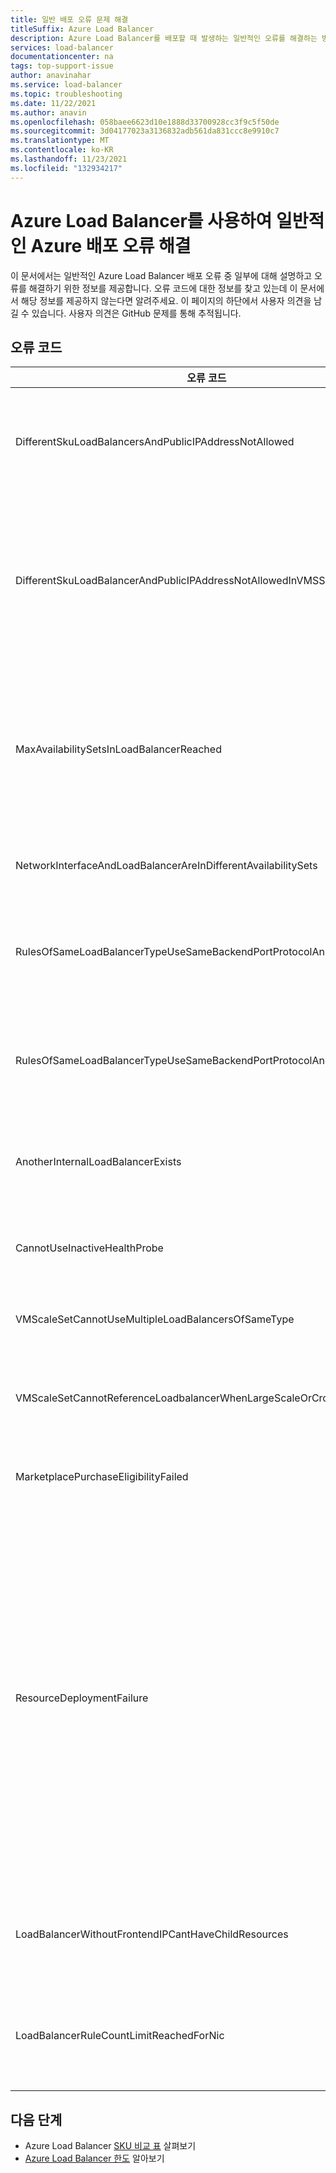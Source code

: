 ```yaml
---
title: 일반 배포 오류 문제 해결
titleSuffix: Azure Load Balancer
description: Azure Load Balancer를 배포할 때 발생하는 일반적인 오류를 해결하는 방법을 설명합니다.
services: load-balancer
documentationcenter: na
tags: top-support-issue
author: anavinahar
ms.service: load-balancer
ms.topic: troubleshooting
ms.date: 11/22/2021
ms.author: anavin
ms.openlocfilehash: 058baee6623d10e1888d33700928cc3f9c5f50de
ms.sourcegitcommit: 3d04177023a3136832adb561da831ccc8e9910c7
ms.translationtype: MT
ms.contentlocale: ko-KR
ms.lasthandoff: 11/23/2021
ms.locfileid: "132934217"
---
```

# <a name="troubleshoot-common-azure-deployment-errors-with-azure-load-balancer"></a>Azure Load Balancer를 사용하여 일반적인 Azure 배포 오류 해결

이 문서에서는 일반적인 Azure Load Balancer 배포 오류 중 일부에 대해 설명하고 오류를 해결하기 위한 정보를 제공합니다. 오류 코드에 대한 정보를 찾고 있는데 이 문서에서 해당 정보를 제공하지 않는다면 알려주세요. 이 페이지의 하단에서 사용자 의견을 남길 수 있습니다. 사용자 의견은 GitHub 문제를 통해 추적됩니다.

## <a name="error-codes"></a>오류 코드

| 오류 코드 | 세부 정보 및 완화 방법 |
| ------- | ---------- |
|DifferentSkuLoadBalancersAndPublicIPAddressNotAllowed| 공용 IP SKU와 Load Balancer SKU가 일치해야 합니다. Azure Load Balancer와 공용 IP SKU가 일치하는지 확인하세요. 표준 SKU는 프로덕션 워크로드용으로 권장됩니다. [SKU의 차이점](./skus.md)에 대해 자세히 알아보기  |
|DifferentSkuLoadBalancerAndPublicIPAddressNotAllowedInVMSS | 가상 머신 확장 집합은 SKU가 지정되지 않았거나 표준 공용 IP 없이 배포된 경우 기본적으로 기본 Load Balancer로 설정됩니다. 개별 인스턴스에 표준 공용 IP를 사용하여 가상 머신 확장 집합을 다시 배포하는 방식으로 표준 Load Balancer가 선택되었는지 확인하거나 Azure Portal에서 가상 머신 확장 집합을 배포할 때 표준 LB를 선택하기만 하면 됩니다. |
|MaxAvailabilitySetsInLoadBalancerReached | Load Balancer의 백 엔드 풀에는 최대 150개의 가용성 집합이 포함될 수 있습니다. 백 엔드 풀의 VM에 명시적으로 정의된 가용성 집합이 없는 경우 각 단일 VM은 자체 가용성 집합으로 이동합니다. 따라서 150개의 독립 실행형 VM을 배포한다면 150개의 가용성 집합이 있는 것이므로 한도에 도달하게 됩니다. 가용성 집합을 배포하고 이에 대한 VM을 추가하면 이 문제를 해결할 수 있습니다. |
|NetworkInterfaceAndLoadBalancerAreInDifferentAvailabilitySets | 기본 SKU 부하 분산 장치의 경우 네트워크 인터페이스와 부하 분산 장치는 동일한 가용성 집합에 있어야 합니다. |
|RulesOfSameLoadBalancerTypeUseSameBackendPortProtocolAndIPConfig| 동일한 가상 머신 확장 집합에서 참조하는 동일한 백 엔드 포트 및 프로토콜을 사용하여 지정된 부하 분산 장치 유형(내부, 공용)에는 둘 이상의 규칙을 적용할 수 없습니다. 규칙을 업데이트하여 이 중복 규칙 생성을 변경하세요. |
|RulesOfSameLoadBalancerTypeUseSameBackendPortProtocolAndVmssIPConfig| 동일한 가상 머신 확장 집합에서 참조하는 동일한 백 엔드 포트 및 프로토콜을 사용하여 지정된 부하 분산 장치 유형(내부, 공용)에는 둘 이상의 규칙을 적용할 수 없습니다. 규칙 매개 변수를 업데이트하여 이 중복 규칙 생성을 변경하세요. |
|AnotherInternalLoadBalancerExists| Load Balancer의 백 엔드에서 동일한 VM/네트워크 인터페이스 세트를 참조하는 내부 유형 Load Balancer는 하나만 존재할 수 있습니다. 동일한 유형의 Load Balancer를 하나만 만들도록 배포를 업데이트하세요. |
|CannotUseInactiveHealthProbe| 가상 머신 확장 집합 상태에 대해 구성된 규칙에서 사용하지 않는 프로브는 사용할 수 없습니다. 설정된 프로브를 적극적으로 사용 중인지 확인하세요. |
|VMScaleSetCannotUseMultipleLoadBalancersOfSameType| 동일한 유형(내부, 공용)의 Load Balancer를 여러 개 사용할 수 없습니다. 내부 및 공용 Load Balancer는 최대 1개만 사용할 수 있습니다. |
|VMScaleSetCannotReferenceLoadbalancerWhenLargeScaleOrCrossAZ | 다중 배치 그룹 가상 머신 확장 집합 또는 교차 가용성 영역 가상 머신 확장 집합에 대한 기본 Load Balancer는 지원되지 않습니다. 표준 Load Balancer를 대신 사용하세요. |
|MarketplacePurchaseEligibilityFailed | 구독이 EA 구독으로 전환됨에 따라 구매가 가능하도록 올바른 관리 계정으로 전환하세요. 자세한 내용은 [여기](../marketplace/marketplace-faq-publisher-guide.yml#what-could-block-a-customer-from-completing-a-purchase-)를 참조하세요. |
|ResourceDeploymentFailure| 부하 분산 장치에 장애가 발생한 경우 다음 단계에 따라 복구하세요.<ol><li>https://resources.azure.com 으로 이동하고 Azure Portal 자격 증명으로 로그인합니다.</li><li>**읽기/쓰기** 를 선택합니다.</li><li>왼쪽에서 **구독** 을 확장한 다음, 업데이트할 Load Balancer로 구독을 확장합니다.</li><li>**ResourceGroups** 를 확장한 다음, 업데이트할 Load Balancer로 리소스 그룹을 확장합니다.</li><li>**Microsoft.Network** > **LoadBalancers** 를 선택한 다음, 업데이트할 Load Balancer로 **LoadBalancer_1** 을 선택합니다.</li><li>**LoadBalancer_1** 에 대한 표시 페이지에서 **가져오기** > **편집** 을 선택합니다.</li><li>**ProvisioningState** 값을 **실패** 에서 **성공** 으로 업데이트합니다.</li><li>**PUT** 을 선택합니다.</li></ol>|
|LoadBalancerWithoutFrontendIPCantHaveChildResources | 프런트 엔드 IP 구성이 없는 Load Balancer 리소스에는 연결된 자식 리소스 또는 연결된 구성 요소가 있을 수 없습니다. 이 오류를 완화하려면 프런트 엔드 IP 구성을 추가한 다음 추가하려는 리소스를 추가합니다. |
| LoadBalancerRuleCountLimitReachedForNic | 백 엔드 풀 멤버의 네트워크 인터페이스(가상 머신, 가상 머신 확장 집합)는 300개 이상의 규칙에 연결될 수 없습니다. 규칙 수를 줄이거나 다른 Load Balancer 활용합니다. 이 제한은 Load Balancer [제한 페이지에 설명되어 있습니다.](https://aka.ms/lblimits)

## <a name="next-steps"></a>다음 단계

* Azure Load Balancer [SKU 비교 표](./skus.md) 살펴보기
* [Azure Load Balancer 한도](../azure-resource-manager/management/azure-subscription-service-limits.md#load-balancer) 알아보기
